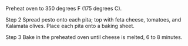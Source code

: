 Preheat oven to 350 degrees F (175 degrees C).

Step 2
Spread pesto onto each pita; top with feta cheese, tomatoes, and Kalamata olives. Place each pita onto a baking sheet.

Step 3
Bake in the preheated oven until cheese is melted, 6 to 8 minutes.